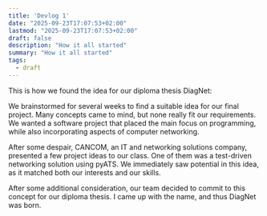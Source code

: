 ```yaml
---
title: 'Devlog 1'
date: "2025-09-23T17:07:53+02:00"
lastmod: "2025-09-23T17:07:53+02:00"
draft: false
description: "How it all started"
summary: "How it all started"
tags:
  - draft
---
```


This is how we found the idea for our diploma thesis DiagNet:

We brainstormed for several weeks to find a suitable idea for our final project.
Many concepts came to mind, but none really fit our requirements.
We wanted a software project that placed the main focus on programming, while 
also incorporating aspects of computer networking.

After some despair, CANCOM, an IT and networking solutions company, presented a
few project ideas to our class.
One of them was a test-driven networking solution using pyATS.
We immediately saw potential in this idea, as it matched both our interests and
our skills.

After some additional consideration, our team decided to commit to this concept
for our diploma thesis. I came up with the name, and thus DiagNet was born.
